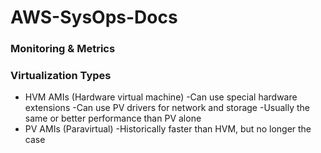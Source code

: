 # AWS-SysOps-Docs
### Monitoring & Metrics
### Virtualization Types
- HVM AMIs (Hardware virtual machine)
    -Can use special hardware extensions
  -Can use PV drivers for network and storage
  -Usually the same or better performance than PV alone
- PV AMIs (Paravirtual)
  -Historically faster than HVM, but no longer the case
